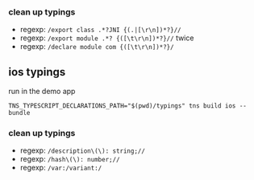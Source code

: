
### clean up typings

* regexp: ```/export class .*?JNI {(.|[\r\n])*?}//```
* regexp: ```/export module .*? {([\t\r\n])*?}//``` twice
* regexp: ```/declare module com {([\t\r\n])*?}/```

## ios typings

run in the demo app
```
TNS_TYPESCRIPT_DECLARATIONS_PATH="$(pwd)/typings" tns build ios --bundle
```

### clean up typings

* regexp: ```/description\(\): string;//```
* regexp: ```/hash\(\): number;//```
* regexp: ```/var:/variant:/```